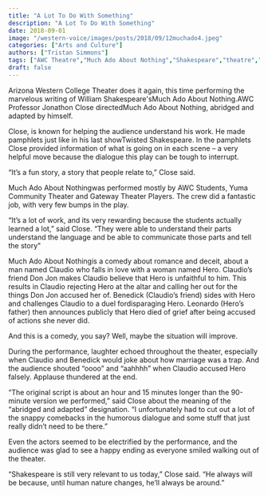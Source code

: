 ```yaml
---
title: "A Lot To Do With Something"
description: "A Lot To Do With Something"
date: 2018-09-01
image: "/western-voice/images/posts/2018/09/12muchado4.jpeg"
categories: ["Arts and Culture"]
authors: ["Tristan Simmons"]
tags: ["AWC Theatre","Much Ado About Nothing","Shakespeare","theatre","Acting","Fine Arts","culture"]
draft: false
---
```

Arizona Western College Theater does it again, this time performing the marvelous writing of William Shakespeare'sMuch Ado About Nothing.AWC Professor Jonathon Close directedMuch Ado About Nothing, abridged and adapted by himself.

Close, is known for helping the audience understand his work. He made pamphlets just like in his last showTwisted Shakespeare. In the pamphlets Close provided information of what is going on in each scene – a very helpful move because the dialogue this play can be tough to interrupt.

“It’s a fun story, a story that people relate to,” Close said.

Much Ado About Nothingwas performed mostly by AWC Students, Yuma Community Theater and Gateway Theater Players. The crew did a fantastic job, with very few bumps in the play.

“It’s a lot of work, and its very rewarding because the students actually learned a lot,” said Close. “They were able to understand their parts understand the language and be able to communicate those parts and tell the story"

Much Ado About Nothingis a comedy about romance and deceit, about a man named Claudio who falls in love with a woman named Hero. Claudio’s friend Don Jon makes Claudio believe that Hero is unfaithful to him. This results in Claudio rejecting Hero at the altar and calling her out for the things Don Jon accused her of. Benedick (Claudio’s friend) sides with Hero and challenges Claudio to a duel fordisparaging Hero. Leonardo (Hero’s father) then announces publicly that Hero died of grief after being accused of actions she never did.

And this is a comedy, you say? Well, maybe the situation will improve.

During the performance, laughter echoed throughout the theater, especially when Claudio and Benedick would joke about how marriage was a trap. And the audience shouted “oooo” and “aahhhh” when Claudio accused Hero falsely. Applause thundered at the end.

“The original script is about an hour and 15 minutes longer than the 90-minute version we performed,” said Close about the meaning of the “abridged and adapted” designation. “I unfortunately had to cut out a lot of the snappy comebacks in the humorous dialogue and some stuff that just really didn’t need to be there.”

Even the actors seemed to be electrified by the performance, and the audience was glad to see a happy ending as everyone smiled walking out of the theater.

“Shakespeare is still very relevant to us today,” Close said. “He always will be because, until human nature changes, he’ll always be around.”